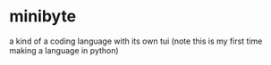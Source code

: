 # minibyte
a kind of a coding language with its own tui (note this is my first time making a language in python)
